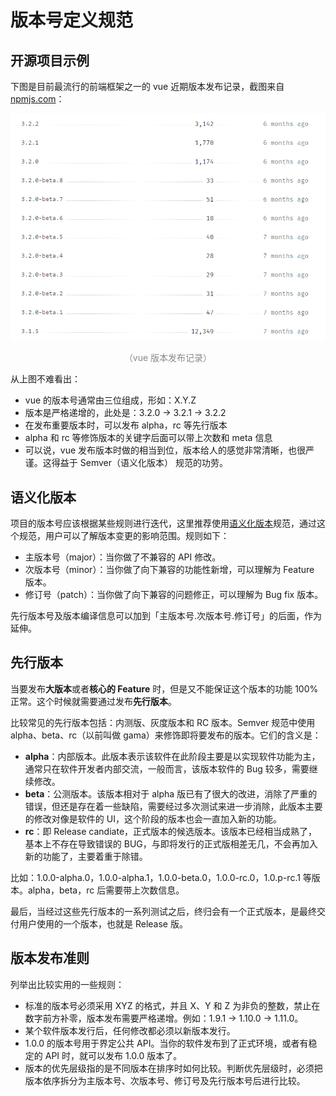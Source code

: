 # 版本号定义规范

## 开源项目示例

下图是目前最流行的前端框架之一的 vue 近期版本发布记录，截图来自 [npmjs.com](https://www.npmjs.com/)：

<div style="text-align: center;">
  <img src="./assets/vue-versions.png" alt="vue 版本发布记录" style="width: 540px;">
  <p style="text-align: center; color: #888;">（vue 版本发布记录）</p>
</div>

从上图不难看出：

* vue 的版本号通常由三位组成，形如：X.Y.Z
* 版本是严格递增的，此处是：3.2.0 -> 3.2.1 -> 3.2.2
* 在发布重要版本时，可以发布 alpha，rc 等先行版本
* alpha 和 rc 等修饰版本的关键字后面可以带上次数和 meta 信息
* 可以说，vue 发布版本时做的相当到位，版本给人的感觉非常清晰，也很严谨。这得益于 Semver（语义化版本） 规范的功劳。

## 语义化版本

项目的版本号应该根据某些规则进行迭代，这里推荐使用[语义化版本](https://semver.org/lang/zh-CN/)规范，通过这个规范，用户可以了解版本变更的影响范围。规则如下：

* 主版本号（major）：当你做了不兼容的 API 修改。
* 次版本号（minor）：当你做了向下兼容的功能性新增，可以理解为 Feature 版本。
* 修订号（patch）：当你做了向下兼容的问题修正，可以理解为 Bug fix 版本。

先行版本号及版本编译信息可以加到「主版本号.次版本号.修订号」的后面，作为延伸。

## 先行版本

当要发布**大版本**或者**核心的 Feature** 时，但是又不能保证这个版本的功能 100% 正常。这个时候就需要通过发布**先行版本**。

比较常见的先行版本包括：内测版、灰度版本和 RC 版本。Semver 规范中使用 alpha、beta、rc（以前叫做 gama）来修饰即将要发布的版本。它们的含义是：

* **alpha**：内部版本。此版本表示该软件在此阶段主要是以实现软件功能为主，通常只在软件开发者内部交流，一般而言，该版本软件的 Bug 较多，需要继续修改。
* **beta**：公测版本。该版本相对于 alpha 版已有了很大的改进，消除了严重的错误，但还是存在着一些缺陷，需要经过多次测试来进一步消除，此版本主要的修改对像是软件的 UI，这个阶段的版本也会一直加入新的功能。
* **rc**：即 Release candiate，正式版本的候选版本。该版本已经相当成熟了，基本上不存在导致错误的 BUG，与即将发行的正式版相差无几，不会再加入新的功能了，主要着重于除错。

比如：1.0.0-alpha.0，1.0.0-alpha.1，1.0.0-beta.0，1.0.0-rc.0，1.0.p-rc.1 等版本。alpha，beta，rc 后需要带上次数信息。

最后，当经过这些先行版本的一系列测试之后，终归会有一个正式版本，是最终交付用户使用的一个版本，也就是 Release 版。

## 版本发布准则

列举出比较实用的一些规则：

* 标准的版本号必须采用 XYZ 的格式，并且 X、Y 和 Z 为非负的整数，禁止在数字前方补零，版本发布需要严格递增。例如：1.9.1 -> 1.10.0 -> 1.11.0。
* 某个软件版本发行后，任何修改都必须以新版本发行。
* 1.0.0 的版本号用于界定公共 API。当你的软件发布到了正式环境，或者有稳定的 API 时，就可以发布 1.0.0 版本了。
* 版本的优先层级指的是不同版本在排序时如何比较。判断优先层级时，必须把版本依序拆分为主版本号、次版本号、修订号及先行版本号后进行比较。

